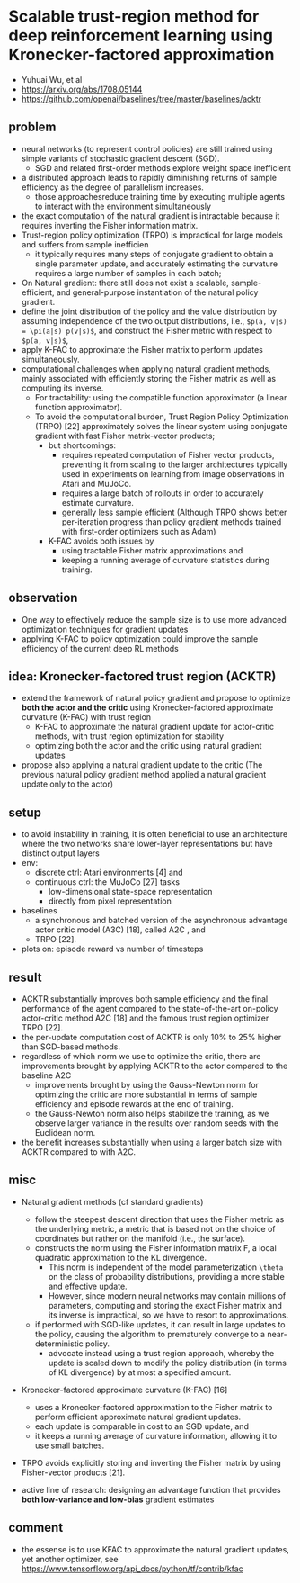 # Scalable trust-region method for deep reinforcement learning using Kronecker-factored approximation
* Yuhuai Wu, et al
* https://arxiv.org/abs/1708.05144
* https://github.com/openai/baselines/tree/master/baselines/acktr

## problem
* neural networks (to represent control policies) are still trained using simple variants of stochastic gradient descent (SGD).
  * SGD and related first-order methods explore weight space inefficient
* a distributed approach leads to rapidly diminishing returns of sample efficiency as the degree of parallelism increases.
  * those approachesreduce training time by executing multiple agents to interact with the environment simultaneously
* the exact computation of the natural gradient is intractable because
  it requires inverting the Fisher information matrix.
* Trust-region policy optimization (TRPO) is impractical for large models and suffers from sample inefficien
  * it typically requires many steps of conjugate gradient to obtain a single parameter update, and
    accurately estimating the curvature requires a large number of samples in each batch;
* On Natural gradient: there still does not exist a scalable, sample-efficient, and
  general-purpose instantiation of the natural policy gradient.
* define the joint distribution of the policy and the value distribution by
  assuming independence of the two output distributions, i.e., `$p(a, v|s) = \pi(a|s) p(v|s)$`, and
  construct the Fisher metric with respect to `$p(a, v|s)$`,
* apply K-FAC to approximate the Fisher matrix to perform updates simultaneously.
* computational challenges when applying natural gradient methods, mainly associated with 
  efficiently storing the Fisher matrix as well as computing its inverse.
  * For tractability: using the compatible function approximator (a linear function approximator). 
  * To avoid the computational burden, Trust Region Policy Optimization (TRPO) [22] approximately solves 
    the linear system using conjugate gradient with fast Fisher matrix-vector products; 
    * but shortcomings:
      * requires repeated computation of Fisher vector products, 
        preventing it from scaling to the larger architectures typically used in experiments on learning from 
         image observations in Atari and MuJoCo. 
      * requires a large batch of rollouts in order to accurately estimate curvature. 
      * generally less sample efficient (Although TRPO shows better per-iteration progress than 
        policy gradient methods trained with first-order optimizers such as Adam)
    * K-FAC avoids both issues by 
      * using tractable Fisher matrix approximations and 
      * keeping a running average of curvature statistics during training.  

## observation
* One way to effectively reduce the sample size is to use more advanced optimization techniques for gradient updates
* applying K-FAC to policy optimization could improve the sample efficiency of the current deep RL methods

## idea: Kronecker-factored trust region (ACKTR)
* extend the framework of natural policy gradient and
  propose to optimize **both the actor and the critic** using Kronecker-factored approximate curvature (K-FAC) with trust region
  * K-FAC to approximate the natural gradient update for actor-critic methods, with trust region optimization for stability
  * optimizing both the actor and the critic using natural gradient updates
* propose also applying a natural gradient update to the critic
  (The previous natural policy gradient method applied a natural gradient update only to the actor)
  
## setup
* to avoid instability in training,
  it is often beneficial to use an architecture where the two networks share lower-layer representations but
  have distinct output layers
* env:
  * discrete ctrl: Atari environments [4] and 
  * continuous ctrl: the MuJoCo [27] tasks
    * low-dimensional state-space representation 
    * directly from pixel representation
* baselines
  * a synchronous and batched version of the asynchronous advantage actor critic model (A3C) [18], called A2C , and 
  * TRPO [22].
* plots on: episode reward vs number of timesteps
  
## result
* ACKTR substantially improves both sample efficiency and the final performance of the agent
  compared to the state-of-the-art on-policy actor-critic method A2C [18] and the famous trust region optimizer TRPO [22].
* the per-update computation cost of ACKTR is only 10% to 25% higher than SGD-based methods.
* regardless of which norm we use to optimize the critic, there are improvements brought by 
  applying ACKTR to the actor compared to the baseline A2C
  * improvements brought by using the Gauss-Newton norm for optimizing the critic are more substantial in terms of 
    sample efficiency and episode rewards at the end of training. 
  * the Gauss-Newton norm also helps stabilize the training, 
    as we observe larger variance in the results over random seeds with the Euclidean norm.
* the benefit increases substantially when using a larger batch size with ACKTR compared to with A2C.

## misc
* Natural gradient methods (cf standard gradients)
  * follow the steepest descent direction that uses the Fisher metric as the underlying metric,
    a metric that is based not on the choice of coordinates but rather on the manifold (i.e., the surface).
  * constructs the norm using the Fisher information matrix F, a local quadratic approximation to the KL divergence.
    * This norm is independent of the model parameterization `\theta` on the class of probability distributions,
      providing a more stable and effective update.
    * However, since modern neural networks may contain millions of parameters,
      computing and storing the exact Fisher matrix and its inverse is impractical, so we have to resort to approximations.
  * if performed with SGD-like updates, it can result in large updates to the policy, causing
    the algorithm to prematurely converge to a near-deterministic policy.
    * advocate instead using a trust region approach, whereby
      the update is scaled down to modify the policy distribution (in terms of KL divergence) by 
      at most a specified amount.
    
* Kronecker-factored approximate curvature (K-FAC) [16] 
  * uses a Kronecker-factored approximation to the Fisher matrix to perform efficient approximate natural gradient updates.
  * each update is comparable in cost to an SGD update, and
  * it keeps a running average of curvature information, allowing it to use small batches.
  
* TRPO avoids explicitly storing and inverting the Fisher matrix by using Fisher-vector products [21].
  
* active line of research:
  designing an advantage function that provides **both low-variance and low-bias** gradient estimates
  
## comment
* the essense is to use KFAC to approximate the natural gradient updates,
  yet another optimizer, see https://www.tensorflow.org/api_docs/python/tf/contrib/kfac

